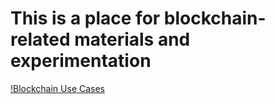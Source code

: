 # This is a place for blockchain-related materials and experimentation

[!Blockchain Use Cases](https://github.com/Pomona-ITS/hpc/blob/master/design/new_technologies/blockchain/Decentralization%20use%20cases.jpg)
